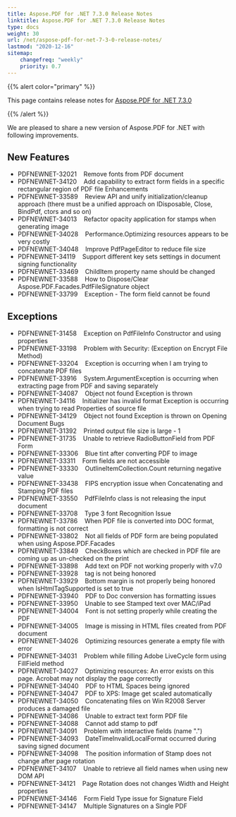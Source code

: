 ```yaml
---
title: Aspose.PDF for .NET 7.3.0 Release Notes
linktitle: Aspose.PDF for .NET 7.3.0 Release Notes
type: docs
weight: 30
url: /net/aspose-pdf-for-net-7-3-0-release-notes/
lastmod: "2020-12-16"
sitemap:
    changefreq: "weekly"
    priority: 0.7
---
```


{{% alert color="primary" %}} 

This page contains release notes for [Aspose.PDF for .NET 7.3.0](http://www.aspose.com/downloads/pdf/net/new-releases/aspose.pdf-for-.net-7.3.0/)

{{% /alert %}} 

We are pleased to share a new version of Aspose.PDF for .NET with following improvements.
## **New Features**
- PDFNEWNET-32021    Remove fonts from PDF document
- PDFNEWNET-34120    Add capability to extract form fields in a specific rectangular region of PDF file
  Enhancements
- PDFNEWNET-33589    Review API and unify initialization/cleanup approach (there must be a unified approach on IDisposable, Close, BindPdf, ctors and so on)
- PDFNEWNET-34013    Refactor opacity application for stamps when generating image
- PDFNEWNET-34028    Performance.Optimizing resources appears to be very costly
- PDFNEWNET-34048    Improve PdfPageEditor to reduce file size
- PDFNEWNET-34119    Support different key sets settings in document signing functionality
- PDFNEWNET-33469    ChildItem property name should be changed
- PDFNEWNET-33588    How to Dispose/Clear Aspose.PDF.Facades.PdfFileSignature object
- PDFNEWNET-33799    Exception - The form field cannot be found
## **Exceptions**
- PDFNEWNET-31458    Exception on PdfFileInfo Constructor and using properties
- PDFNEWNET-33198    Problem with Security: (Exception on Encrypt File Method)
- PDFNEWNET-33204    Exception is occurring when I am trying to concatenate PDF files
- PDFNEWNET-33916    System.ArgumentException is occurring when extracting page from PDF and saving separately
- PDFNEWNET-34087    Object not found Exception is thrown
- PDFNEWNET-34116    Initializer has invalid format Exception is occurring when trying to read Properties of source file
- PDFNEWNET-34129    Object not found Exception is thrown on Opening Document
  Bugs
- PDFNEWNET-31392    Printed output file size is large - 1
- PDFNEWNET-31735    Unable to retrieve RadioButtonField from PDF Form
- PDFNEWNET-33306    Blue tint after converting PDF to image
- PDFNEWNET-33311    Form fields are not accessible
- PDFNEWNET-33330    OutlineItemCollection.Count returning negative value
- PDFNEWNET-33438    FIPS encryption issue when Concatenating and Stamping PDF files
- PDFNEWNET-33550    PdfFileInfo class is not releasing the input document
- PDFNEWNET-33708    Type 3 font Recognition Issue
- PDFNEWNET-33786    When PDF file is converted into DOC format, formatting is not correct
- PDFNEWNET-33802    Not all fields of PDF form are being populated when using Aspose.PDF.Facades
- PDFNEWNET-33849    CheckBoxes which are checked in PDF file are coming up as un-checked on the print
- PDFNEWNET-33898    Add text on PDF not working properly with v7.0
- PDFNEWNET-33928    <span> tag is not being honored
- PDFNEWNET-33929    Bottom margin is not properly being honored when IsHtmlTagSupported is set to true
- PDFNEWNET-33940    PDF to Doc conversion has formatting issues
- PDFNEWNET-33950    Unable to see Stamped text over MAC/iPad
- PDFNEWNET-34004    Font is not setting properly while creating the PDF
- PDFNEWNET-34005    Image is missing in HTML files created from PDF document
- PDFNEWNET-34026    Optimizing resources generate a empty file with error
- PDFNEWNET-34031    Problem while filling Adobe LiveCycle form using FillField method
- PDFNEWNET-34027    Optimizing resources: An error exists on this page. Acrobat may not display the page correctly
- PDFNEWNET-34040    PDF to HTML Spaces being ignored
- PDFNEWNET-34047    PDF to XPS: Image get scaled automatically
- PDFNEWNET-34050    Concatenating files on Win R2008 Server produces a damaged file
- PDFNEWNET-34086    Unable to extract text form PDF file
- PDFNEWNET-34088    Cannot add stamp to pdf
- PDFNEWNET-34091    Problem with interactive fields (name ".")
- PDFNEWNET-34093    DateTimeInvalidLocalFormat occurred during saving signed document
- PDFNEWNET-34098    The position information of Stamp does not change after page rotation
- PDFNEWNET-34107    Unable to retrieve all field names when using new DOM API
- PDFNEWNET-34121    Page Rotation does not changes Width and Height properties
- PDFNEWNET-34146    Form Field Type issue for Signature Field
- PDFNEWNET-34147    Multiple Signatures on a Single PDF
